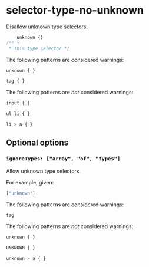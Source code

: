 # selector-type-no-unknown

Disallow unknown type selectors.

```css
    unknown {}
/** ↑
 * This type selector */
```

The following patterns are considered warnings:

```css
unknown { }
```

```css
tag { }
```

The following patterns are *not* considered warnings:

```css
input { }
```

```css
ul li { }
```

```css
li > a { }
```

## Optional options

### `ignoreTypes: ["array", "of", "types"]`

Allow unknown type selectors.

For example, given:

```js
["unknown"]
```

The following patterns are considered warnings:

```css
tag
```

The following patterns are *not* considered warnings:

```css
unknown { }
```

```css
UNKNOWN { }
```

```css
unknown > a { }
```
